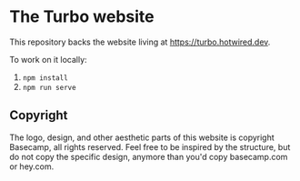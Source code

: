 # The Turbo website

This repository backs the website living at https://turbo.hotwired.dev.

To work on it locally:

1. `npm install`
1. `npm run serve`

## Copyright

The logo, design, and other aesthetic parts of this website is copyright Basecamp, all rights reserved. Feel free to be inspired by the structure, but do not copy the specific design, anymore than you'd copy basecamp.com or hey.com.
